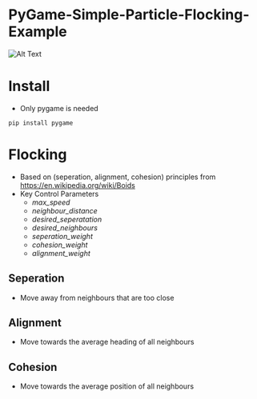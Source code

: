 # PyGame-Simple-Particle-Flocking-Example
![Alt Text](https://media.giphy.com/media/1o1ivfdmqhPfZU3Eda/giphy.gif)
# Install
- Only pygame is needed

```pip install pygame```
# Flocking
- Based on (seperation, alignment, cohesion) principles from https://en.wikipedia.org/wiki/Boids
- Key Control Parameters
  - *max_speed*
  - *neighbour_distance*
  - *desired_seperatation*
  - *desired_neighbours*
  - *seperation_weight*
  - *cohesion_weight*
  - *alignment_weight*
## Seperation
- Move away from neighbours that are too close
## Alignment
- Move towards the average heading of all neighbours
## Cohesion
- Move towards the average position of all neighbours
